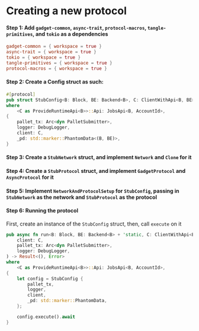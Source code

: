 # Creating a new protocol

#### Step 1: Add `gadget-common`, `async-trait`, `protocol-macros`, `tangle-primitives`, and `tokio` as a dependencies
```toml
gadget-common = { workspace = true }
async-trait = { workspace = true }
tokio = { workspace = true }
tangle-primitives = { workspace = true }
protocol-macros = { workspace = true }
```

#### Step 2: Create a Config struct as such:
```rust
#[protocol]
pub struct StubConfig<B: Block, BE: Backend<B>, C: ClientWithApi<B, BE>>
where
    <C as ProvideRuntimeApi<B>>::Api: JobsApi<B, AccountId>,
{
    pallet_tx: Arc<dyn PalletSubmitter>,
    logger: DebugLogger,
    client: C,
    _pd: std::marker::PhantomData<(B, BE)>,
}
```

#### Step 3: Create a `StubNetwork` struct, and implement `Network` and `Clone` for it

#### Step 4: Create a `StubProtocol` struct, and implement `GadgetProtocol` and `AsyncProtocol` for it

#### Step 5: Implement `NetworkAndProtocolSetup` for `StubConfig`, passing in `StubNetwork` as the network and `StubProtocol` as the protocol

#### Step 6: Running the protocol
First, create an instance of the `StubConfig` struct, then, call `execute` on it
```rust
pub async fn run<B: Block, BE: Backend<B> + 'static, C: ClientWithApi<B, BE>>(
    client: C,
    pallet_tx: Arc<dyn PalletSubmitter>,
    logger: DebugLogger,
) -> Result<(), Error>
where
    <C as ProvideRuntimeApi<B>>::Api: JobsApi<B, AccountId>,
{
    let config = StubConfig {
        pallet_tx,
        logger,
        client,
        _pd: std::marker::PhantomData,
    };

    config.execute().await
}
```